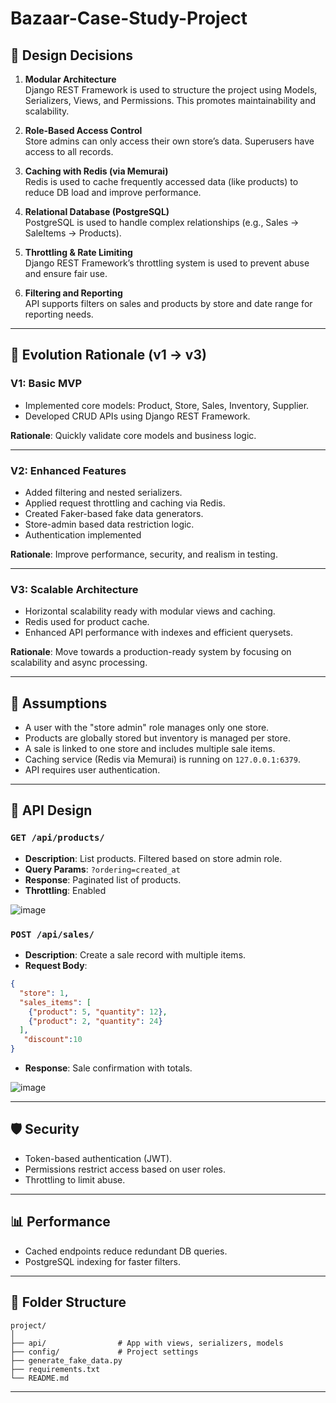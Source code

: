 # Bazaar-Case-Study-Project

## 🧠 Design Decisions

1. **Modular Architecture**  
   Django REST Framework is used to structure the project using Models, Serializers, Views, and Permissions. This promotes maintainability and scalability.

2. **Role-Based Access Control**  
   Store admins can only access their own store’s data. Superusers have access to all records.

3. **Caching with Redis (via Memurai)**  
   Redis is used to cache frequently accessed data (like products) to reduce DB load and improve performance.

4. **Relational Database (PostgreSQL)**  
   PostgreSQL is used to handle complex relationships (e.g., Sales → SaleItems → Products).

5. **Throttling & Rate Limiting**  
   Django REST Framework’s throttling system is used to prevent abuse and ensure fair use.

6. **Filtering and Reporting**  
   API supports filters on sales and products by store and date range for reporting needs.

---

## 🚀 Evolution Rationale (v1 → v3)

### **V1: Basic MVP**
- Implemented core models: Product, Store, Sales, Inventory, Supplier.
- Developed CRUD APIs using Django REST Framework.

**Rationale**: Quickly validate core models and business logic.

---

### **V2: Enhanced Features**
- Added filtering and nested serializers.
- Applied request throttling and caching via Redis.
- Created Faker-based fake data generators.
- Store-admin based data restriction logic.
- Authentication implemented

**Rationale**: Improve performance, security, and realism in testing.

---

### **V3: Scalable Architecture**
- Horizontal scalability ready with modular views and caching.
- Redis used for product cache.
- Enhanced API performance with indexes and efficient querysets.

**Rationale**: Move towards a production-ready system by focusing on scalability and async processing.

---
## 🤔 Assumptions

- A user with the "store admin" role manages only one store.
- Products are globally stored but inventory is managed per store.
- A sale is linked to one store and includes multiple sale items.
- Caching service (Redis via Memurai) is running on `127.0.0.1:6379`.
- API requires user authentication.

---

## 🔌 API Design

### `GET /api/products/`
- **Description**: List products. Filtered based on store admin role.
- **Query Params**: `?ordering=created_at`
- **Response**: Paginated list of products.
- **Throttling**: Enabled

![image](https://github.com/user-attachments/assets/979b400c-ee43-4238-b7b0-b01aee3cae0b)

### `POST /api/sales/`
- **Description**: Create a sale record with multiple items.
- **Request Body**:
```json
{
  "store": 1,
  "sales_items": [
    {"product": 5, "quantity": 12},
    {"product": 2, "quantity": 24}
  ],
   "discount":10
}
```
- **Response**: Sale confirmation with totals.

![image](https://github.com/user-attachments/assets/4619e945-a7b7-4424-b047-4d4e79ba4f8d)


---

## 🛡️ Security

- Token-based authentication (JWT).
- Permissions restrict access based on user roles.
- Throttling to limit abuse.

---

## 📊 Performance

- Cached endpoints reduce redundant DB queries.
- PostgreSQL indexing for faster filters.

---


## 📂 Folder Structure

```
project/
│
├── api/                # App with views, serializers, models
├── config/             # Project settings
├── generate_fake_data.py
├── requirements.txt
└── README.md
```

---
